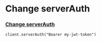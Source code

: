 # Change serverAuth





### [Change serverAuth](https://neomatrixcode.github.io/Diana.jl/stable/client/#Change-serverAuth-1)

```text
client.serverAuth("Bearer my-jwt-token")
```

